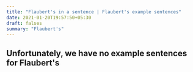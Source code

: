 ```yaml
---
title: "Flaubert's in a sentence | Flaubert's example sentences"
date: 2021-01-20T19:57:50+05:30
draft: falses
summary: "Flaubert's"
---
```

## Unfortunately, we have no example sentences for Flaubert's                 
